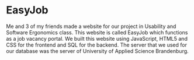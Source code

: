 # EasyJob
Me and 3 of my friends made a website for our project in Usability and Software Ergonomics class. This website is called EasyJob which functions as a job vacancy portal. We built this website using JavaScript, HTML5 and CSS for the frontend and SQL for the backend. The server that we used for our database was the server of University of Applied Science Brandenburg.
